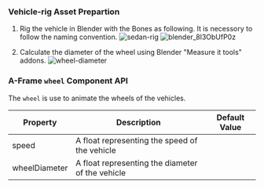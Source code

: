 ### Vehicle-rig Asset Prepartion

1. Rig the vehicle in Blender with the Bones as following. It is necessory to follow the naming convention.
![sedan-rig](https://user-images.githubusercontent.com/25223402/182902653-26cd3469-c90f-4974-b18e-35bd3768e27c.jpg)
![blender_8l3ObUfP0z](https://user-images.githubusercontent.com/25223402/182902961-4da23d4b-8f1c-4002-9362-32f95b313839.png)

2. Calculate the diameter of the wheel using Blender "Measure it tools" addons.
![wheel-diameter](https://user-images.githubusercontent.com/25223402/182903719-dfbf9cad-bf98-4b62-a292-39f0516227d6.jpg)

### A-Frame `wheel` Component API

The `wheel` is use to animate the wheels of the vehicles. 

| Property | Description | Default Value |
| --------- | --------- | --------- |
| speed | A float representing the speed of the vehicle|
| wheelDiameter | A float representing the diameter of the vehicle|







